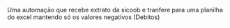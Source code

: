 Uma automação que recebe extrato da sicoob e tranfere para uma planilha do excel mantendo só os valores negativos (Debitos) 
